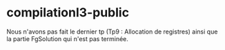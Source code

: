 # compilationl3-public

Nous n'avons pas fait le dernier tp (Tp9 : Allocation de registres) ainsi que la partie FgSolution qui n'est pas terminée.
